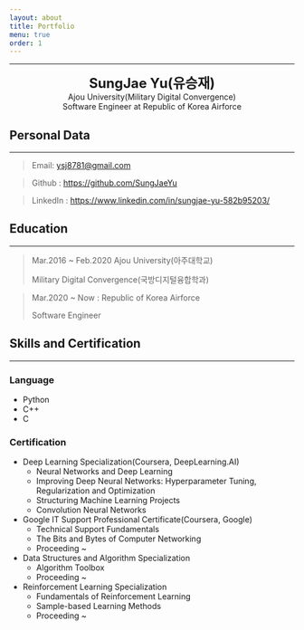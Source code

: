 ```yaml
---
layout: about
title: Portfolio
menu: true
order: 1
---
```


---

<center>
<span style=
"font-size:170%;
font-weight:bold">
SungJae Yu(유승재)
</span>
</center>

<center>Ajou University(Military Digital Convergence)</center>
<center>Software Engineer at Republic of Korea Airforce</center>

## Personal Data

---

> Email: ysj8781@gmail.com

> Github : <a href="https://github.com/SungJaeYu">https://github.com/SungJaeYu</a>

> LinkedIn : <a href="https://www.linkedin.com/in/sungjae-yu-582b95203/">https://www.linkedin.com/in/sungjae-yu-582b95203/</a>

## Education

---

> Mar.2016 ~ Feb.2020 Ajou University(아주대학교)
>
> Military Digital Convergence(국방디지털융합학과)

> Mar.2020 ~ Now : Republic of Korea Airforce
>
> Software Engineer

## Skills and Certification

---

### Language

- Python
- C++
- C

### Certification

- Deep Learning Specialization(Coursera, DeepLearning.AI)
  - Neural Networks and Deep Learning
  - Improving Deep Neural Networks: Hyperparameter Tuning, Regularization and Optimization
  - Structuring Machine Learning Projects
  - Convolution Neural Networks
- Google IT Support Professional Certificate(Coursera, Google)
  - Technical Support Fundamentals
  - The Bits and Bytes of Computer Networking
  - Proceeding ~
- Data Structures and Algorithm Specialization
  - Algorithm Toolbox
  - Proceeding ~
- Reinforcement Learning Specialization
  - Fundamentals of Reinforcement Learning
  - Sample-based Learning Methods
  - Proceeding ~
